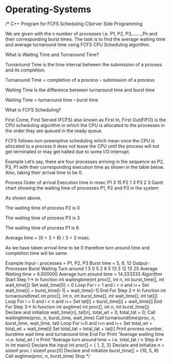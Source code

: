 # Operating-Systems
/*
C++ Program for FCFS Scheduling
CServer Side Programming






We are given with the n number of processes i.e. P1, P2, P3,.......,Pn and their corresponding burst times. The task is to find the average waiting time and average turnaround time using FCFS CPU Scheduling algorithm.

What is Waiting Time and Turnaround Time?

Turnaround Time is the time interval between the submission of a process and its completion.

Turnaround Time = completion of a process – submission of a process

Waiting Time is the difference between turnaround time and burst time

Waiting Time = turnaround time – burst time

What is FCFS Scheduling?

First Come, First Served (FCFS) also known as First In, First Out(FIFO) is the CPU scheduling algorithm in which the CPU is allocated to the processes in the order they are queued in the ready queue.

FCFS follows non-preemptive scheduling which mean once the CPU is allocated to a process it does not leave the CPU until the process will not get terminated or may get halted due to some I/O interrupt.

Example
Let’s say, there are four processes arriving in the sequence as P2, P3, P1 with their corresponding execution time as shown in the table below. Also, taking their arrival time to be 0.

Process	Order of arrival	Execution time in msec
P1	3	15
P2	1	3
P3	2	3
Gantt chart showing the waiting time of processes P1, P2 and P3 in the system



As shown above,

The waiting time of process P2 is 0

The waiting time of process P3 is 3

The waiting time of process P1 is 6

Average time = (0 + 3 + 6) / 3 = 3 msec.

As we have taken arrival time to be 0 therefore turn around time and completion time will be same.

Example
Input-:  processes = P1, P2, P3
Burst time = 5, 8, 12
Output-:
Processes  Burst    Waiting    Turn around
1          5        0           5
2          8        5           13
3          12       13          25
Average Waiting time = 6.000000
Average turn around time = 14.333333
Algorithm
Start                                                                                                     Step 1-> In function int waitingtime(int proc[], int n, int burst_time[], int wait_time[])
Set wait_time[0] = 0
Loop For i = 1 and i < n and i++
Set wait_time[i] = burst_time[i-1] + wait_time[i-1]
End For
Step 2-> In function int turnaroundtime( int proc[], int n, int burst_time[], int wait_time[], int tat[])
Loop For  i = 0 and i < n and i++
Set tat[i] = burst_time[i] + wait_time[i]
End For
Step 3-> In function int avgtime( int proc[], int n, int burst_time[])
Declare and initialize wait_time[n], tat[n], total_wt = 0, total_tat = 0;
Call waitingtime(proc, n, burst_time, wait_time)
Call turnaroundtime(proc, n, burst_time, wait_time, tat)
Loop For  i=0 and i<n and i++
Set total_wt = total_wt + wait_time[i]
Set total_tat = total_tat + tat[i]
Print process number, burstime wait time and turnaround time
End For
Print "Average waiting time =i.e. total_wt / n
Print "Average turn around time = i.e. total_tat / n
Step 4-> In int main()
Declare the input int proc[] = { 1, 2, 3}
Declare and initialize n = sizeof proc / sizeof proc[0]
Declare and initialize burst_time[] = {10, 5, 8}
Call avgtime(proc, n, burst_time)
Stop */